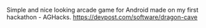 Simple and nice looking arcade game for Android made on my first hackathon - AGHacks.
https://devpost.com/software/dragon-cave
